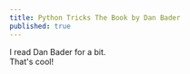 ```yaml
---
title: Python Tricks The Book by Dan Bader
published: true
---
```

I read Dan Bader for a bit.  
That's cool!
